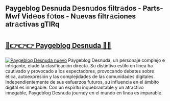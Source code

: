 ## Paygeblog Desnuda D𝚎sn𝚞dos filtr𝚊dos - Parts-Mwf Vid𝚎os f𝚘tos - N𝚞evas filtr𝚊ciones atr𝚊ctivas gTIRq

# <h2><a href="http://mbdhib.tromn.icu/?c=Paygeblog+Desnuda">🔗👉👉👉 Paygeblog Desnuda 🔗🔗</a></h2>

[![Paygeblog Desnuda nuevo](https://i.imgur.com/pEAQMta.gif)](http://mbdhib.tromn.icu/?c=Paygeblog+Desnuda)
Paygeblog Desnuda, un personaje complejo e intrigante, elude la clasificación directa. Su distintivo estilo en línea ha cautivado y provocado a los espectadores, provocando debates sobre ética, autoexpresión y las complejidades de las comunidades digitales. Independientemente de sus esfuerzos futuros, su influencia en el ámbito digital es innegable. Con un espíritu inquebrantable y un atractivo innegable, Paygeblog Desnuda journey en el mundo en línea es imparable.
